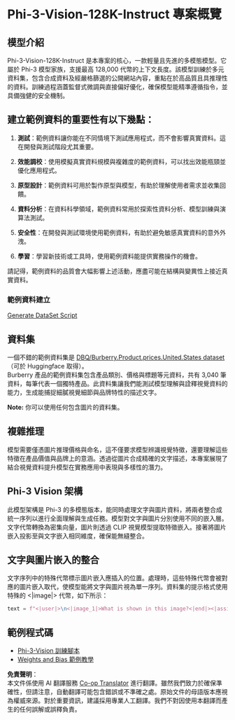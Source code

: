 <!--
CO_OP_TRANSLATOR_METADATA:
{
  "original_hash": "e0a07fd2a30fe2af30b1373df207a5bf",
  "translation_date": "2025-07-17T08:06:27+00:00",
  "source_file": "md/03.FineTuning/FineTuning_Phi-3-visionWandB.md",
  "language_code": "mo"
}
-->
# Phi-3-Vision-128K-Instruct 專案概覽

## 模型介紹

Phi-3-Vision-128K-Instruct 是本專案的核心，一款輕量且先進的多模態模型。它屬於 Phi-3 模型家族，支援最高 128,000 代幣的上下文長度。該模型訓練於多元資料集，包含合成資料及經嚴格篩選的公開網站內容，重點在於高品質且具推理性的資料。訓練過程涵蓋監督式微調與直接偏好優化，確保模型能精準遵循指令，並具備強健的安全機制。

## 建立範例資料的重要性有以下幾點：

1. **測試**：範例資料讓你能在不同情境下測試應用程式，而不會影響真實資料。這在開發與測試階段尤其重要。

2. **效能調校**：使用模擬真實資料規模與複雜度的範例資料，可以找出效能瓶頸並優化應用程式。

3. **原型設計**：範例資料可用於製作原型與模型，有助於理解使用者需求並收集回饋。

4. **資料分析**：在資料科學領域，範例資料常用於探索性資料分析、模型訓練與演算法測試。

5. **安全性**：在開發與測試環境使用範例資料，有助於避免敏感真實資料的意外外洩。

6. **學習**：學習新技術或工具時，使用範例資料能提供實務操作的機會。

請記得，範例資料的品質會大幅影響上述活動，應盡可能在結構與變異性上接近真實資料。

### 範例資料建立
[Generate DataSet Script](./CreatingSampleData.md)

## 資料集

一個不錯的範例資料集是 [DBQ/Burberry.Product.prices.United.States dataset](https://huggingface.co/datasets/DBQ/Burberry.Product.prices.United.States)（可於 Huggingface 取得）。  
Burberry 產品的範例資料集包含產品類別、價格與標題等元資料，共有 3,040 筆資料，每筆代表一個獨特產品。此資料集讓我們能測試模型理解與詮釋視覺資料的能力，生成能捕捉細膩視覺細節與品牌特性的描述文字。

**Note:** 你可以使用任何包含圖片的資料集。

## 複雜推理

模型需要僅憑圖片推理價格與命名，這不僅要求模型辨識視覺特徵，還要理解這些特徵在產品價值與品牌上的意涵。透過從圖片合成精確的文字描述，本專案展現了結合視覺資料提升模型在實務應用中表現與多樣性的潛力。

## Phi-3 Vision 架構

此模型架構是 Phi-3 的多模態版本，能同時處理文字與圖片資料，將兩者整合成統一序列以進行全面理解與生成任務。模型對文字與圖片分別使用不同的嵌入層。文字代幣轉換為密集向量，圖片則透過 CLIP 視覺模型提取特徵嵌入。接著將圖片嵌入投影至與文字嵌入相同維度，確保能無縫整合。

## 文字與圖片嵌入的整合

文字序列中的特殊代幣標示圖片嵌入應插入的位置。處理時，這些特殊代幣會被對應的圖片嵌入取代，使模型能將文字與圖片視為單一序列。資料集的提示格式使用特殊的 <|image|> 代幣，如下所示：

```python
text = f"<|user|>\n<|image_1|>What is shown in this image?<|end|><|assistant|>\nProduct: {row['title']}, Category: {row['category3_code']}, Full Price: {row['full_price']}<|end|>"
```

## 範例程式碼
- [Phi-3-Vision 訓練腳本](../../../../code/03.Finetuning/Phi-3-vision-Trainingscript.py)
- [Weights and Bias 範例教學](https://wandb.ai/byyoung3/mlnews3/reports/How-to-fine-tune-Phi-3-vision-on-a-custom-dataset--Vmlldzo4MTEzMTg3)

**免責聲明**：  
本文件係使用 AI 翻譯服務 [Co-op Translator](https://github.com/Azure/co-op-translator) 進行翻譯。雖然我們致力於確保準確性，但請注意，自動翻譯可能包含錯誤或不準確之處。原始文件的母語版本應視為權威來源。對於重要資訊，建議採用專業人工翻譯。我們不對因使用本翻譯而產生的任何誤解或誤釋負責。